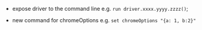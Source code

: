 * expose driver to the command line
  e.g. `run driver.xxxx.yyyy.zzzz()`;

* new command for chromeOptions
  e.g. `set chromeOptions "{a: 1, b:2}"`
